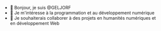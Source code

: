 - 👋 Bonjour, je suis @GELJORF
- 👀 Je m'intéresse à la programmation et au développement numérique
- 💞️ Je souhaiterais collaborer à des projets en humanités numériques et en développement Web

<!---
GELJORF/GELJORF is a ✨ special ✨ repository because its `README.md` (this file) appears on your GitHub profile.
You can click the Preview link to take a look at your changes.
--->
